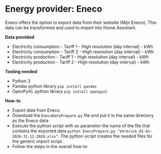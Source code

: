 # Energy provider: Eneco

Eneco offers the option to export data from their website (Mijn Eneco). This data can be transformed and used to import into Home Assistant.

**Data provided**
- Electricity consumption - Tariff 1 - High resolution (day interval) - kWh
- Electricity consumption - Tariff 2 - High resolution (day interval) - kWh
- Electricity production - Tariff 1 - High resolution (day interval) - kWh
- Electricity production - Tariff 2 - High resolution (day interval) - kWh

**Tooling needed**
- Python 3
- Pandas python library ```pip install pandas```
- OpenPyXL python library ```pip install openpyxl```

**How-to**
- Export data from Eneco
- Download the ```EnecoDataPrepare.py``` file and put it in the same directory as the Eneco data
- Execute the python script with as parameter the name of the file that contains the exported data ```python EnecoPrepare.py "Verbruik_01-01-2020-31-12-2020.xlsx"```. The python script creates the needed files for the generic import script.
- Follow the steps in the overall how-to